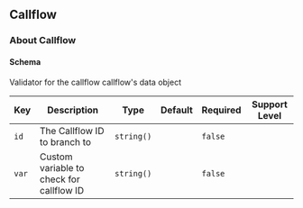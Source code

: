 ## Callflow

### About Callflow

#### Schema

Validator for the callflow callflow's data object



Key | Description | Type | Default | Required | Support Level
--- | ----------- | ---- | ------- | -------- | -------------
`id` | The Callflow ID to branch to | `string()` |   | `false` |  
`var` | Custom variable to check for callflow ID | `string()` |   | `false` |  



